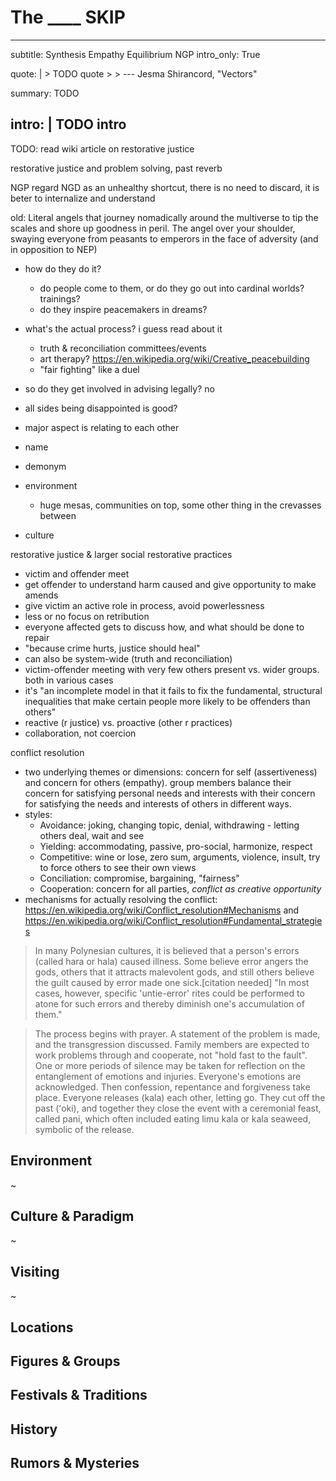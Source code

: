 # The ____ SKIP

---
subtitle: Synthesis Empathy Equilibrium NGP
intro_only: True
<!-- post_intro_only: MEDIA("David Hellman - Braid background.jpg") -->

quote: |
    > TODO quote
    >
    > <span class="attribution">--- Jesma Shirancord, "Vectors" <!-- James Richardson --><span>

summary: TODO

intro: |
    TODO intro
---

<!--
what's the point?

-
-->

TODO: read wiki article on restorative justice


restorative justice and problem solving, past reverb

NGP regard NGD as an unhealthy shortcut, there is no need to discard, it is beter to internalize and understand

old: Literal angels that journey nomadically around the multiverse to tip the scales and shore up goodness in peril. The angel over your shoulder, swaying everyone from peasants to emperors in the face of adversity (and in opposition to NEP)

- how do they do it?
	+ do people come to them, or do they go out into cardinal worlds? trainings?
	+ do they inspire peacemakers in dreams?
- what's the actual process? i guess read about it
	+ truth & reconciliation committees/events
	+ art therapy? https://en.wikipedia.org/wiki/Creative_peacebuilding
	+ "fair fighting" like a duel
- so do they get involved in advising legally? no
- all sides being disappointed is good?
- major aspect is relating to each other

- name
- demonym
- environment
	- huge mesas, communities on top, some other thing in the crevasses between
- culture

restorative justice & larger social restorative practices

- victim and offender meet
- get offender to understand harm caused and give opportunity to make amends
- give victim an active role in process, avoid powerlessness
- less or no focus on retribution
- everyone affected gets to discuss how, and what should be done to repair
- "because crime hurts, justice should heal"
- can also be system-wide (truth and reconciliation)
- victim-offender meeting with very few others present vs. wider groups. both in various cases
- it's "an incomplete model in that it fails to fix the fundamental, structural inequalities that make certain people more likely to be offenders than others"
- reactive (r justice) vs. proactive (other r practices)
- collaboration, not coercion

conflict resolution

- two underlying themes or dimensions: concern for self (assertiveness) and concern for others (empathy). group members balance their concern for satisfying personal needs and interests with their concern for satisfying the needs and interests of others in different ways.
- styles:
	+ Avoidance: joking, changing topic, denial, withdrawing - letting others deal, wait and see
	+ Yielding: accommodating, passive, pro-social, harmonize, respect
	+ Competitive: wine or lose, zero sum, arguments, violence, insult, try to force others to see their own views
	+ Conciliation: compromise, bargaining, "fairness"
	+ Cooperation: concern for all parties, *conflict as creative opportunity*
- mechanisms for actually resolving the conflict: https://en.wikipedia.org/wiki/Conflict_resolution#Mechanisms and https://en.wikipedia.org/wiki/Conflict_resolution#Fundamental_strategies

> In many Polynesian cultures, it is believed that a person's errors (called hara or hala) caused illness. Some believe error angers the gods, others that it attracts malevolent gods, and still others believe the guilt caused by error made one sick.[citation needed] "In most cases, however, specific 'untie-error' rites could be performed to atone for such errors and thereby diminish one's accumulation of them."

> The process begins with prayer. A statement of the problem is made, and the transgression discussed. Family members are expected to work problems through and cooperate, not "hold fast to the fault". One or more periods of silence may be taken for reflection on the entanglement of emotions and injuries. Everyone's emotions are acknowledged. Then confession, repentance and forgiveness take place. Everyone releases (kala) each other, letting go. They cut off the past (ʻoki), and together they close the event with a ceremonial feast, called pani, which often included eating limu kala or kala seaweed, symbolic of the release.

## Environment

~

## Culture & Paradigm

~

## Visiting

~

## Locations

## Figures & Groups

## Festivals & Traditions

## History

## Rumors & Mysteries

